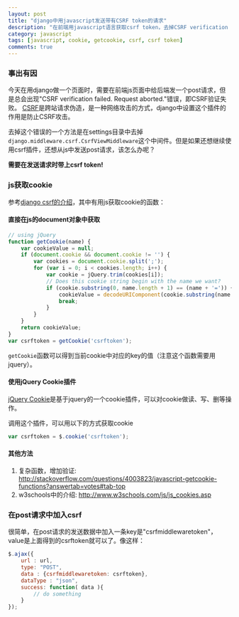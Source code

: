 ```yaml
---
layout: post
title: "django中用javascript发送带有CSRF token的请求"
description: "在前端用javascript语言获取csrf token，去掉CSRF verification failed错误."
category: javascript
tags: [javascript, cookie, getcookie, csrf, csrf token]
comments: true
---
```


### 事出有因

今天在用django做一个页面时，需要在前端js页面中给后端发一个post请求，但是总会出现"CSRF verification failed. Request aborted."错误，即CSRF验证失败。 [CSRF][]是跨站请求伪造，是一种网络攻击的方式，django中设置这个插件的作用是防止CSRF攻击。

去掉这个错误的一个方法是在settings目录中去掉`django.middleware.csrf.CsrfViewMiddleware`这个中间件。但是如果还想继续使用csrf插件，还想从js中发送post请求，该怎么办呢？

**需要在发送请求时带上csrf token!**

<!-- more -->

### js获取cookie

参考[django csrf的介绍][django-csrf]，其中有用js获取cookie的函数：

#### 直接在js的document对象中获取

```js
// using jQuery
function getCookie(name) {
    var cookieValue = null;
    if (document.cookie && document.cookie != '') {
        var cookies = document.cookie.split(';');
        for (var i = 0; i < cookies.length; i++) {
            var cookie = jQuery.trim(cookies[i]);
            // Does this cookie string begin with the name we want?
            if (cookie.substring(0, name.length + 1) == (name + '=')) {
                cookieValue = decodeURIComponent(cookie.substring(name.length + 1));
                break;
            }
        }
    }
    return cookieValue;
}
var csrftoken = getCookie('csrftoken');
```

`getCookie`函数可以得到当前cookie中对应的key的值（注意这个函数需要用jquery）。

#### 使用jQuery Cookie插件

[jQuery Cookie][]是基于jquery的一个cookie插件，可以对cookie做读、写、删等操作。

调用这个插件，可以用以下的方式获取cookie

```js
var csrftoken = $.cookie('csrftoken');
```

#### 其他方法

1. 复杂函数，增加验证: <http://stackoverflow.com/questions/4003823/javascript-getcookie-functions?answertab=votes#tab-top>
2. w3schools中的介绍: <http://www.w3schools.com/js/js_cookies.asp>

### 在post请求中加入csrf

很简单，在post请求的发送数据中加入一条key是"csrfmiddlewaretoken"，value是上面得到的csrftoken就可以了。像这样：

```js
$.ajax({
    url : url,
    type: "POST",
    data : {csrfmiddlewaretoken: csrftoken},
    dataType : "json",
    success: function( data ){
        // do something
    }
});
```


[CSRF]: http://baike.baidu.com/view/1609487.htm
[django-csrf]: https://docs.djangoproject.com/en/dev/ref/contrib/csrf/
[jQuery Cookie]: http://plugins.jquery.com/cookie/
